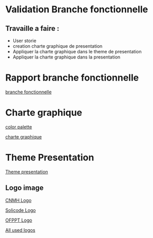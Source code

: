 # Validation Branche fonctionnelle
## Travaille a faire :
- User storie 
- creation charte graphique de presentation  
-  Appliquer la charte graphique dans le theme de presentation 
- Appliquer  la charte graphique dans la presentation

# Rapport branche fonctionnelle
[branche fonctionnelle](https://docs.google.com/document/d/1ChcaLO0gb-rc4wh6fTCoORnpx5wyOrUke7OMOUXfbbQ/edit?usp=sharing)


# Charte graphique
[color palette](https://color.adobe.com/fr/color-CNMH-color-theme-32a982d6-5bf4-4708-b092-b9ac12dde441/) 

[charte graphique](https://docs.google.com/document/d/1ChcaLO0gb-rc4wh6fTCoORnpx5wyOrUke7OMOUXfbbQ/edit?usp=sharing)

# Theme Presentation

[Theme presentation](https://docs.google.com/presentation/d/1iipkAvkR68LQkmU8Gks_kWtWpdhh0VEgranMk800MWM/edit?usp=sharing)

## Logo image
[CNMH Logo ](https://lh3.googleusercontent.com/keep-bbsk/AG3SVnDNUqU1PnJgkvU3MgHGrSrUZ_9sQnnS41e5pPiXENGgzcb3RegIyv5B6uyTNh63FAFOVIB_ThhiSTm1XnI8Xpe1FRZXF5EkIT4MdE3qwejzWkA=s512)

[Solicode Logo ](https://lh3.googleusercontent.com/keep-bbsk/AG3SVnAdlpRoy6Cs13os5m4CuoJ2OrJ6DwxnGb7h37MgNYwWrw6gEOloyZ-JJVtp942P60UQP3qAy5C0IckgUIdCVa0tOTywS1zMwSs5Iw5EvH7tn6k=s512)

[OFPPT Logo ](https://lh3.googleusercontent.com/keep-bbsk/AG3SVnDulQfqQiJMl-vEeV7VGEbxfCucF98Xwu-_33kmr7nL2f1qahA3f48Ero1eZGWWoGwU8-8IpeJ20Ph41tfrPyGRME-xKxll98IhxmuUNfeGaxBS=s300)


[All used logos](https://docs.google.com/document/d/1WfMe91BvddGaOmxz0usR-dpOietgO5iYy1aYWl-gw2s/edit?usp=sharing)
